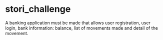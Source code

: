 # stori_challenge
A banking application must be made that allows user registration, user login, bank information: balance, list of movements made and detail of the movement.
